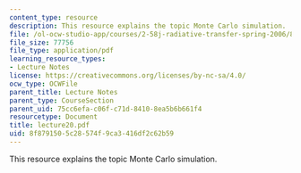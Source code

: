 ```yaml
---
content_type: resource
description: This resource explains the topic Monte Carlo simulation.
file: /ol-ocw-studio-app/courses/2-58j-radiative-transfer-spring-2006/8f8791505c28574f9ca3416df2c62b59_lecture20.pdf
file_size: 77756
file_type: application/pdf
learning_resource_types:
- Lecture Notes
license: https://creativecommons.org/licenses/by-nc-sa/4.0/
ocw_type: OCWFile
parent_title: Lecture Notes
parent_type: CourseSection
parent_uid: 75cc6efa-c06f-c71d-8410-8ea5b6b661f4
resourcetype: Document
title: lecture20.pdf
uid: 8f879150-5c28-574f-9ca3-416df2c62b59
---
```

This resource explains the topic Monte Carlo simulation.